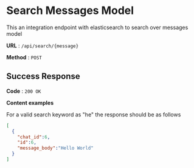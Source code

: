 # Search Messages Model

This an integration endpoint with elasticsearch to search over messages model

**URL** : `/api/search/{message}`

**Method** : `POST`

## Success Response

**Code** : `200 OK`

**Content examples**

For a valid search keyword as "he" the response should be as follows 

```json
[
  {
    "chat_id":6,
    "id":6,
    "message_body":"Hello World"
  }
]
```

